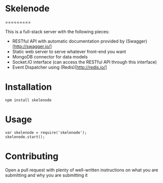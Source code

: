 # Skelenode
=========

This is a full-stack server with the following pieces:

* RESTful API with automatic documentation provided by (Swagger)[http://swagger.io/]
* Static web server to serve whatever front-end you want
* MongoDB connector for data models
* Socket.IO interface (can access the RESTful API through this interface)
* Event Dispatcher using (Redis)[http://redis.io/]

# Installation
```
npm install skelenode
```

# Usage
```
var skelenode = require('skelenode');
skelenode.start();
```

# Contributing
Open a pull request with plenty of well-written instructions on what you are submitting and why you are submitting it
